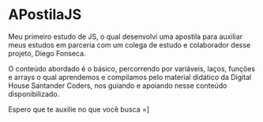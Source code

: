 # APostilaJS

Meu primeiro estudo de JS, o qual desenvolvi uma apostila para auxiliar meus estudos em parceria com um colega de estudo e colaborador desse projeto, Diego Fonseca.


O conteúdo abordado é o básico, percorrendo por variáveis, laços, funções e arrays o qual aprendemos e compilamos pelo material didático da Digital House Santander Coders, nos guiando e apoiando nesse conteúdo disponibilizado.


Espero que te auxilie no que você busca =]

